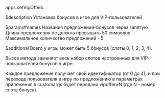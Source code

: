 apps.setVipOffers

$description
Установка бонусов в игре для VIP-пользователей

$params#names
Названия предложений-бонусов через запятую<br/>
Длина предложения не должна превышать 50 символов<br/>
Максимальное количество предложений - 5

$additional
Всего у игры может быть 5 бонусов (слоты 0, 1, 2, 3, 4). 

Вызов метода заменяет весь набор слотов настроенных для VIP-пользователей бонусов в игре.

Каждое предложение получает свой идентификатор (от 0 до 4), и при переходе пользователя в игру по предложению
в параметрах приложения в customargs будет передано vipoffer=N (где N - номер слота бонуса).
